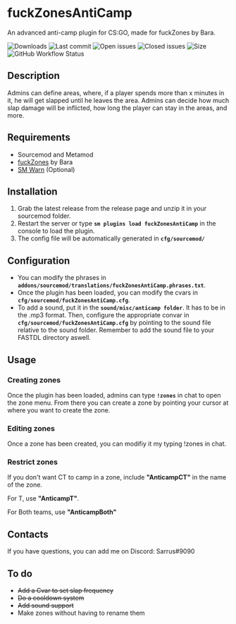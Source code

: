# fuckZonesAntiCamp
An advanced anti-camp plugin for CS:GO, made for fuckZones by Bara.

![Downloads](https://img.shields.io/github/downloads/Sarrus1/fuckZonesAntiCamp/total?style=flat-square) ![Last commit](https://img.shields.io/github/last-commit/Sarrus1/fuckZonesAntiCamp?style=flat-square) ![Open issues](https://img.shields.io/github/issues/Sarrus1/fuckZonesAntiCamp?style=flat-square) ![Closed issues](https://img.shields.io/github/issues-closed/Sarrus1/fuckZonesAntiCamp?style=flat-square) ![Size](https://img.shields.io/github/repo-size/Sarrus1/fuckZonesAntiCamp?style=flat-square) ![GitHub Workflow Status](https://img.shields.io/github/workflow/status/Sarrus1/fuckZonesAntiCamp/Compile%20with%20SourceMod?style=flat-square)

## Description ##
Admins can define areas, where, if a player spends more than x minutes in it, he will get slapped until he leaves the area.
Admins can decide how much slap damage will be inflicted, how long the player can stay in the areas, and more.

## Requirements ##
- Sourcemod and Metamod
- [fuckZones](https://forums.alliedmods.net/showthread.php?t=328422) by Bara
- [SM Warn](https://forums.alliedmods.net/showthread.php?t=197853) (Optional)

## Installation ##
1. Grab the latest release from the release page and unzip it in your sourcemod folder.
2. Restart the server or type **`sm plugins load fuckZonesAntiCamp`** in the console to load the plugin.
3. The config file will be automatically generated in **`cfg/sourcemod/`**

## Configuration ##
- You can modify the phrases in **`addons/sourcemod/translations/fuckZonesAntiCamp.phrases.txt`**.
- Once the plugin has been loaded, you can modify the cvars in **`cfg/sourcemod/fuckZonesAntiCamp.cfg`**.
- To add a sound, put it in the **`sound/misc/anticamp folder`**. It has to be in the .mp3 format. Then, configure the appropriate convar in **`cfg/sourcemod/fuckZonesAntiCamp.cfg`** by pointing to the sound file relative to the sound folder. Remember to add the sound file to your FASTDL directory aswell.

## Usage ##
### Creating zones ###
Once the plugin has been loaded, admins can type **`!zones`** in chat to open the zone menu. From there you can create a zone by pointing your cursor at where you want to create the zone.

### Editing zones ###
Once a zone has been created, you can modifiy it my typing !zones in chat.

### Restrict zones ###
If you don't want CT to camp in a zone, include **"AnticampCT"** in the name of the zone.

For T, use **"AnticampT"**.

For Both teams, use **"AnticampBoth"**

## Contacts ##
If you have questions, you can add me on Discord: Sarrus#9090

## To do ##
- ~~Add a Cvar to set slap frequency~~
- ~~Do a cooldown system~~
- ~~Add sound support~~
- Make zones without having to rename them


